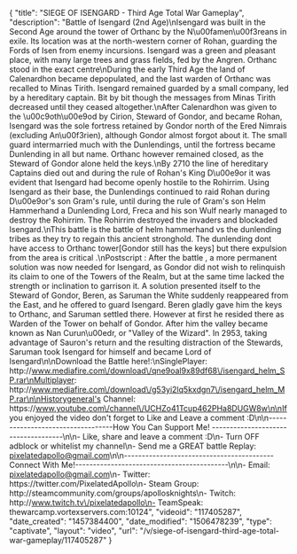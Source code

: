 {
    "title": "SIEGE OF ISENGARD - Third Age Total War Gameplay",
    "description": "Battle of Isengard (2nd Age)\nIsengard was built in the Second Age around the tower of Orthanc by the N\u00famen\u00f3reans in exile. Its location was at the north-western corner of Rohan, guarding the Fords of Isen from enemy incursions. Isengard was a green and pleasant place, with many large trees and grass fields, fed by the Angren. Orthanc stood in the exact centre\nDuring the early Third Age the land of Calenardhon became depopulated, and the last warden of Orthanc was recalled to Minas Tirith. Isengard remained guarded by a small company, led by a hereditary captain. Bit by bit though the messages from Minas Tirith decreased until they ceased altogether.\nAfter Calenardhon was given to the \u00c9oth\u00e9od by Cirion, Steward of Gondor, and became Rohan, Isengard was the sole fortress retained by Gondor north of the Ered Nimrais (excluding An\u00f3rien), although Gondor almost forgot about it. The small guard intermarried much with the Dunlendings, until the fortress became Dunlending in all but name. Orthanc however remained closed, as the Steward of Gondor alone held the keys.\nBy 2710 the line of hereditary Captains died out and during the rule of Rohan's King D\u00e9or it was evident that Isengard had become openly hostile to the Rohirrim. Using Isengard as their base, the Dunlendings continued to raid Rohan during D\u00e9or's son Gram's rule, until during the rule of Gram's son Helm Hammerhand a Dunlending Lord, Freca and his son Wulf nearly managed to destroy the Rohirrim. The Rohirrim destroyed the invaders and blockaded Isengard.\nThis battle is the battle of helm hammerhand vs the dunlending tribes as they try to regain this ancient stronghold. The dunlending dont have access to Orthanc tower[Gondor still has the keys] but there expulsion from the area is critical .\nPostscript : After the battle , a more permanent solution was now needed for Isengard, as Gondor did not wish to relinquish its claim to one of the Towers of the Realm, but at the same time lacked the strength or inclination to garrison it. A solution presented itself to the Steward of Gondor, Beren, as Saruman the White suddenly reappeared from the East, and he offered to guard Isengard. Beren gladly gave him the keys to Orthanc, and Saruman settled there. However at first he resided there as Warden of the Tower on behalf of Gondor. After him the valley became known as Nan Curun\u00edr, or \"Valley of the Wizard\". In 2953, taking advantage of Sauron's return and the resulting distraction of the Stewards, Saruman took Isengard for himself and became Lord of Isengard\n\nDownload the Battle here!:\nSinglePlayer: http:\/\/www.mediafire.com\/download\/qne9oal9x89df68\/isengard_helm_SP.rar\nMultiplayer: http:\/\/www.mediafire.com\/download\/g53yi2lq5kxdgn7\/isengard_helm_MP.rar\n\nHistorygeneral's Channel: https:\/\/www.youtube.com\/channel\/UCHZo41Tcup462PHa8DUGW8w\n\nIf you enjoyed the video don't forget to Like and Leave a comment :D\n\n----------------------------------How You Can Support Me! ------------------------------------\n\n- Like, share and leave a comment :D\n- Turn OFF adblock or whitelist my channel\n- Send me a GREAT battle Replay: pixelatedapollo@gmail.com\n\n------------------------------------------Connect With Me!-------------------------------------------\n\n- Email: pixelatedapollo@gmail.com\n- Twitter: https:\/\/twitter.com\/PixelatedApollo\n- Steam Group:  http:\/\/steamcommunity.com\/groups\/apollosknights\n- Twitch: http:\/\/www.twitch.tv\/pixelatedapollo\n- TeamSpeak: thewarcamp.vortexservers.com:10124",
    "videoid": "117405287",
    "date_created": "1457384400",
    "date_modified": "1506478239",
    "type": "captivate",
    "layout": "video",
    "url": "\/v\/siege-of-isengard-third-age-total-war-gameplay\/117405287"
}